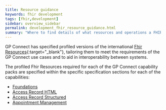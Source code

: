 ```yaml
---
title: Resource guidance
keywords: fhir development
tags: [fhir,development]
sidebar: overview_sidebar
permalink: development_fhir_resource_guidance.html
summary: "Where to find details of what resources and operations a FHIR server should expose to be a fully compliant GP Connect solution"
---
```


GP Connect has specified profiled versions of the international [Fhir Resources](https://www.hl7.org/fhir/DSTU2/){:target="_blank"}, tailoring them to meet the requirements of the GP Connect use cases and to aid in interoperability between systems.

The profiled Fhir Resources required for each of the GP Connect capability packs are specified within the specific specification sections for each of the capabilities:

* [Foundations](datalibraryfoundation.html)
* [Access Record HTML](datalibraryaccessRecord.html)
* [Access Record Structured](accessrecord_structured.html)
* [Appointment Management](appointments.html)
